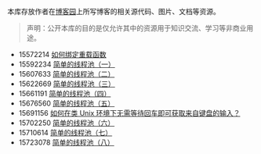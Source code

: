本库存放作者在[博客园](https://www.cnblogs.com/green-cnblogs/)上所写博客的相关源代码、图片、文档等资源。

> 声明：公开本库的目的是仅允许其中的资源用于知识交流、学习等非商业用途。

* 15572214 [如何绑定重载函数](https://www.cnblogs.com/green-cnblogs/p/15572214.html)
* 15592234 [简单的线程池（一）](https://www.cnblogs.com/green-cnblogs/p/15592234.html)
* 15607633 [简单的线程池（二）](https://www.cnblogs.com/green-cnblogs/p/15607633.html)
* 15622669 [简单的线程池（三）](https://www.cnblogs.com/green-cnblogs/p/15622669.html)
* 15661191 [简单的线程池（四）](https://www.cnblogs.com/green-cnblogs/p/15661191.html)
* 15676560 [简单的线程池（五）](https://www.cnblogs.com/green-cnblogs/p/15676560.html)
* 15691156 [如何在类 Unix 环境下无需等待回车即可获取来自键盘的输入？](https://www.cnblogs.com/green-cnblogs/p/15691156.html)
* 15702250 [简单的线程池（六）](https://www.cnblogs.com/green-cnblogs/p/15702250.html)
* 15710614 [简单的线程池（七）](https://www.cnblogs.com/green-cnblogs/p/15710614.html)
* 15723078 [简单的线程池（八）](https://www.cnblogs.com/green-cnblogs/p/15723078.html)